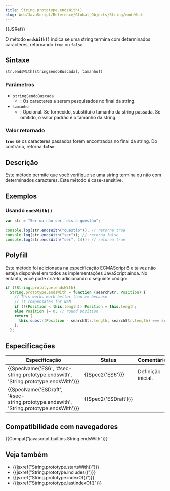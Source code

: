```yaml
---
title: String.prototype.endsWith()
slug: Web/JavaScript/Reference/Global_Objects/String/endsWith
---
```


{{JSRef}}

O método **`endsWith()`** indica se uma string termina com determinados caracteres, retornando `true` ou `false`.

## Sintaxe

```
str.endsWith(stringSendoBuscada[, tamanho])
```

### Parâmetros

- `stringSendoBuscada`
  - : Os caracteres a serem pesquisados no final da string.
- `tamanho`
  - : Opcional. Se fornecido, substitui o tamanho da string passada. Se omitido, o valor padrão é o tamanho da string.

### Valor retornado

**`true`** se os caracteres passados forem encontrados no final da string. Do contrário, retorna **`false`**.

## Descrição

Este método permite que você verifique se uma string termina ou não com determinados caracteres. Este método é case-sensitive.

## Exemplos

### Usando `endsWith()`

```js
var str = "Ser ou não ser, eis a questão";

console.log(str.endsWith("questão")); // retorna true
console.log(str.endsWith("ser")); // retorna false
console.log(str.endsWith("ser", 14)); // retorna true
```

## Polyfill

Este método foi adicionada na especificação ECMAScript 6 e talvez não esteja disponível em todos as implementações JavaScript ainda. No entanto, você pode criá-lo adicionando o seguinte código:

```js
if (!String.prototype.endsWith)
  String.prototype.endsWith = function (searchStr, Position) {
    // This works much better than >= because
    // it compensates for NaN:
    if (!(Position < this.length)) Position = this.length;
    else Position |= 0; // round position
    return (
      this.substr(Position - searchStr.length, searchStr.length) === searchStr
    );
  };
```

## Especificações

| Especificação                                                                          | Status               | Comentário         |
| -------------------------------------------------------------------------------------- | -------------------- | ------------------ |
| {{SpecName('ES6', '#sec-string.prototype.endswith', 'String.prototype.endsWith')}}     | {{Spec2('ES6')}}     | Definição inicial. |
| {{SpecName('ESDraft', '#sec-string.prototype.endswith', 'String.prototype.endsWith')}} | {{Spec2('ESDraft')}} |                    |

## Compatibilidade com navegadores

{{Compat("javascript.builtins.String.endsWith")}}

## Veja também

- {{jsxref("String.prototype.startsWith()")}}
- {{jsxref("String.prototype.includes()")}}
- {{jsxref("String.prototype.indexOf()")}}
- {{jsxref("String.prototype.lastIndexOf()")}}
